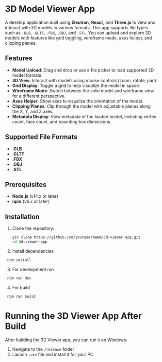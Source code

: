 # 3D Model Viewer App

A desktop application built using **Electron**, **React**, and **Three.js** to view and interact with 3D models in various formats. This app supports file types such as `.GLB`, `.GLTF`, `.FBX`, `.OBJ`, and `.STL`. You can upload and explore 3D models with features like grid toggling, wireframe mode, axes helper, and clipping planes.

## Features

- **Model Upload**: Drag and drop or use a file picker to load supported 3D model formats.
- **3D View**: Interact with models using mouse controls (zoom, rotate, pan).
- **Grid Display**: Toggle a grid to help visualize the model in space.
- **Wireframe Mode**: Switch between the solid model and wireframe view for a different perspective.
- **Axes Helper**: Show axes to visualize the orientation of the model.
- **Clipping Planes**: Clip through the model with adjustable planes along the X, Y, and Z axes.
- **Metadata Display**: View metadata of the loaded model, including vertex count, face count, and bounding box dimensions.

## Supported File Formats

- **.GLB**
- **.GLTF**
- **.FBX**
- **.OBJ**
- **.STL**

## Prerequisites

- **Node.js** (v14.x or later)
- **npm** (v6.x or later)

## Installation

1. Clone the repository:
   ```bash
   git clone https://github.com/yourusername/3d-viewer-app.git
   cd 3d-viewer-app
   ```
2. Install dependencies 
  ```bash
   npm install
  ```
3. For development run
  ```bash
   npm run dev
  ```
4. For build
  ```bash
   npm run build
  ```

# Running the 3D Viewer App After Build

After building the 3D Viewer app, you can run it on Windows:

1. Navigate to the `/release` folder
2. Launch `.exe` file and install it for your PC.

